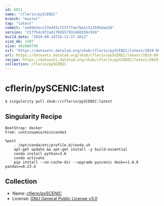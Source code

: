 ```yaml
---
id: 6011
name: "cflerin/pySCENIC"
branch: "master"
tag: "latest"
commit: "aa0da3ecc57e443cf23fffae7ba1c513595dae2b"
version: "21ff54c8f2ad170265793246b556c910"
build_date: "2019-09-24T16:13:27.461Z"
size_mb: 1307
size: 462880799
sif: "https://datasets.datalad.org/shub/cflerin/pySCENIC/latest/2019-09-24-aa0da3ec-21ff54c8/21ff54c8f2ad170265793246b556c910.simg"
url: https://datasets.datalad.org/shub/cflerin/pySCENIC/latest/2019-09-24-aa0da3ec-21ff54c8/
recipe: https://datasets.datalad.org/shub/cflerin/pySCENIC/latest/2019-09-24-aa0da3ec-21ff54c8/Singularity
collection: cflerin/pySCENIC
---
```


# cflerin/pySCENIC:latest

```bash
$ singularity pull shub://cflerin/pySCENIC:latest
```

## Singularity Recipe

```singularity
BootStrap: docker
From: continuumio/miniconda3

%post
    . /opt/conda/etc/profile.d/conda.sh
    apt-get update && apt-get install -y build-essential
    conda install python=3.6
    conda activate
    pip install --no-cache-dir --upgrade pyscenic dask==1.0.0 pandas==0.23.4
```

## Collection

 - Name: [cflerin/pySCENIC](https://github.com/cflerin/pySCENIC)
 - License: [GNU General Public License v3.0](https://api.github.com/licenses/gpl-3.0)

